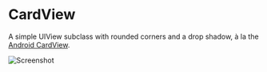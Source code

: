 CardView
========

A simple UIView subclass with rounded corners and a drop shadow, à la the
[Android CardView](https://developer.android.com/reference/android/support/v7/widget/CardView.html).

![Screenshot](https://raw.githubusercontent.com/aclissold/CardView/master/Screenshot.png)
